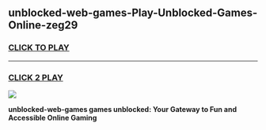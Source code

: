 
## unblocked-web-games-Play-Unblocked-Games-Online-zeg29
<h3>
<a href="https://premium76.site?title=unblocked-web-games&ref=24A">CLICK TO PLAY</a></h3>
<hr>

<h3>
<a href="https://premium76.site?title=unblocked-web-games&ref=24A">CLICK 2 PLAY</a>
  
</h3>

<a href="https://premium76.site?title=unblocked-web-games&ref=24A"><img src="https://clearcache.store/games.png"></a>


**unblocked-web-games games unblocked: Your Gateway to Fun and Accessible Online Gaming**
